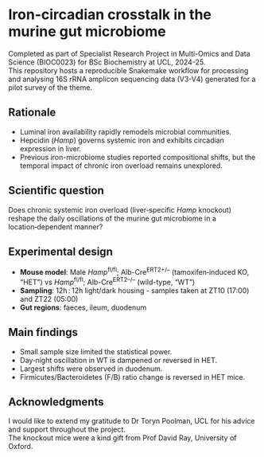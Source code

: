 # Iron-circadian crosstalk in the murine gut microbiome

Completed as part of Specialist Research Project in Multi-Omics and Data Science (BIOC0023) for BSc Biochemistry at UCL, 2024-25.  
This repository hosts a reproducible Snakemake workflow for processing and analysing 16S rRNA amplicon sequencing data (V3-V4) generated for a pilot survey of the theme.

## Rationale
- Luminal iron availability rapidly remodels microbial communities.
- Hepcidin (*Hamp*) governs systemic iron and exhibits circadian expression in liver.
- Previous iron-microbiome studies reported compositional shifts, but the temporal impact of chronic iron overload remains unexplored.

## Scientific question
  Does chronic systemic iron overload (liver‑specific *Hamp* knockout) reshape the daily oscillations of the murine gut microbiome in a location‑dependent manner?

## Experimental design
- **Mouse model**: Male *Hamp*<sup>fl/fl</sup>; Alb-Cre<sup>ERT2+/–</sup> (tamoxifen‑induced KO, “HET”) vs *Hamp*<sup>fl/fl</sup>; Alb-Cre<sup>ERT2–/–</sup> (wild-type, “WT”)
- **Sampling**: 12h : 12h light/dark housing - samples taken at ZT10 (17:00) and ZT22 (05:00)
- **Gut regions**: faeces, ileum, duodenum

## Main findings
- Small sample size limited the statistical power.
- Day‑night oscillation in WT is dampened or reversed in HET.
- Largest shifts were observed in duodenum.
- Firmicutes/Bacteroidetes (F/B) ratio change is reversed in HET mice. 

## Acknowledgments
I would like to extend my gratitude to Dr Toryn Poolman, UCL for his advice and support throughout the project.  
The knockout mice were a kind gift from Prof David Ray, University of Oxford.
